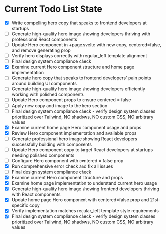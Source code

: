 <!-- DO NOT EDIT - Managed by todo_list tool -->
<!-- Updated: 2025-08-31T06:34:37.558Z -->

# Current Todo List State

- [x] Write compelling hero copy that speaks to frontend developers at startups
- [ ] Generate high-quality hero image showing developers thriving with professional React components
- [ ] Update Hero component in +page.svelte with new copy, centered=false, and remove generating prop
- [ ] Verify hero displays correctly with regular_left template alignment
- [ ] Final design system compliance check
- [x] Examine current Hero component structure and home page implementation
- [ ] Generate hero copy that speaks to frontend developers' pain points around building UI components
- [ ] Generate high-quality hero image showing developers efficiently working with polished components
- [ ] Update Hero component props to ensure centered = false
- [ ] Apply new copy and image to the hero section
- [ ] Final design system compliance check - verify design system classes prioritized over Tailwind, NO shadows, NO custom CSS, NO arbitrary values
- [x] Examine current home page Hero component usage and props
- [x] Review Hero component implementation and available props
- [ ] Generate professional hero image showing React developers successfully building with components
- [ ] Update Hero component copy to target React developers at startups needing polished components
- [ ] Configure Hero component with centered = false prop
- [x] Run comprehensive error check and fix all issues
- [ ] Final design system compliance check
- [x] Examine current Hero component structure and props
- [x] Examine home page implementation to understand current hero usage
- [x] Generate high-quality hero image showing frontend developers thriving with React components
- [x] Update home page Hero component with centered=false prop and 21st-specific copy
- [x] Verify implementation matches regular_left template style requirements
- [x] Final design system compliance check - verify design system classes prioritized over Tailwind, NO shadows, NO custom CSS, NO arbitrary values
